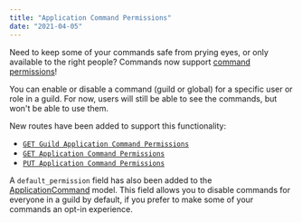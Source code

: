 ```yaml
---
title: "Application Command Permissions"
date: "2021-04-05"
---
```


Need to keep some of your commands safe from prying eyes, or only available to the right people? Commands now support [command permissions](/docs/interactions/application-commands#permissions)!

You can enable or disable a command (guild or global) for a specific user or role in a guild. For now, users will still be able to see the commands, but won't be able to use them.

New routes have been added to support this functionality:

* [`GET Guild Application Command Permissions`](/docs/interactions/application-commands#get-guild-application-command-permissions)
* [`GET Application Command Permissions`](/docs/interactions/application-commands#get-application-command-permissions)
* [`PUT Application Command Permissions`](/docs/interactions/application-commands#batch-edit-application-command-permissions)

A `default_permission` field has also been added to the [ApplicationCommand](/docs/interactions/application-commands#application-command-object-application-command-structure) model. This field allows you to disable commands for everyone in a guild by default, if you prefer to make some of your commands an opt-in experience.
